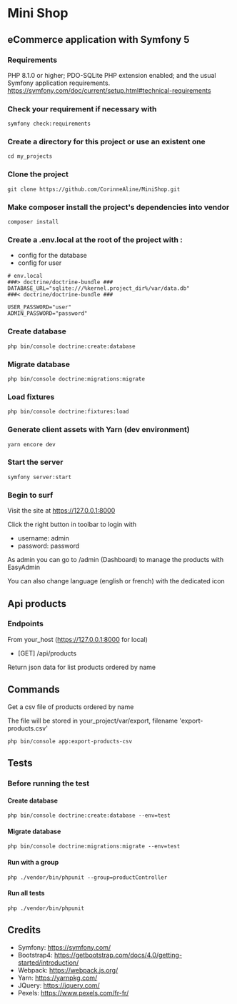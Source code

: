 # Mini Shop
## eCommerce application with Symfony 5
### Requirements
PHP 8.1.0 or higher;
PDO-SQLite PHP extension enabled;
and the usual Symfony application requirements.
https://symfony.com/doc/current/setup.html#technical-requirements

### Check your requirement if necessary with
```symfony check:requirements```
### Create a directory for this project or use an existent one
```cd my_projects```
### Clone the project
```git clone https://github.com/CorinneAline/MiniShop.git```
### Make composer install the project's dependencies into vendor
```composer install```
### Create a .env.local at the root of the project with :
- config for the database
- config for user
```
# env.local
###> doctrine/doctrine-bundle ###
DATABASE_URL="sqlite:///%kernel.project_dir%/var/data.db"
###< doctrine/doctrine-bundle ###

USER_PASSWORD="user"
ADMIN_PASSWORD="password"
```
### Create database
```php bin/console doctrine:create:database```
### Migrate database
```php bin/console doctrine:migrations:migrate```
### Load fixtures
```php bin/console doctrine:fixtures:load```
### Generate client assets with Yarn (dev environment)
```yarn encore dev```
### Start the server
```symfony server:start```
### Begin to surf

Visit the site at https://127.0.0.1:8000

Click the right button in toolbar to login with
- username: admin
- password: password

As admin you can go to /admin (Dashboard) to manage the products with EasyAdmin

You can also change language (english or french) with the dedicated icon

## Api products

### Endpoints

From your_host (https://127.0.0.1:8000 for local)
- [GET] /api/products

Return json data for list products ordered by name

## Commands

Get a csv file of products ordered by name

The file will be stored in your_project/var/export, filename 'export-products.csv'

```php bin/console app:export-products-csv```

## Tests

### Before running the test
#### Create database
```php bin/console doctrine:create:database --env=test```
#### Migrate database
```php bin/console doctrine:migrations:migrate --env=test```
#### Run with a group
```php ./vendor/bin/phpunit --group=productController```
#### Run all tests
```php ./vendor/bin/phpunit```

## Credits
- Symfony: https://symfony.com/
- Bootstrap4: https://getbootstrap.com/docs/4.0/getting-started/introduction/
- Webpack: https://webpack.js.org/
- Yarn: https://yarnpkg.com/
- JQuery: https://jquery.com/
- Pexels: https://www.pexels.com/fr-fr/


